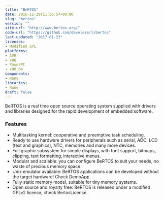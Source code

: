 ```yaml
---
title: "BeRTOS"
date: 2016-11-29T11:36:57+00:00
slug: "bertos"
version: ""
site-url: "http://www.bertos.org/"
code-url: "https://github.com/develersrl/bertos"
last-updated: "2017-01-23"
licenses: 
- Modified GPL
platforms:
- AVR
- x86
- PowerPC
- x86_64
components:
- None
libraries:
- None
draft: false
---
```

BeRTOS is a real time open source operating system supplied with drivers and libraries designed for the rapid development of embedded software.

<!--more-->

### Features
- Multitasking kernel: cooperative and preemptive task scheduling.
- Ready to use hardware drivers for peripherals such as serial, ADC, LCD (text and graphics), NTC, memories and many more devices.
- Full graphic subsystem for simple displays, with font support, bitmaps, clipping, text formatting, interactive menus.
- Modular and scalable: you can configure BeRTOS to suit your needs, no waste of precious memory space.
- Unix emulator available: BeRTOS applications can be developed without the target hardware! Check DemoApp.
- Fully static memory model, suitable for tiny memory systems.
- Open source and royalty free: BeRTOS is released under a modified GPLv2 license, check BertosLicense.


